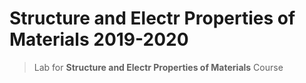 # Structure and Electr Properties of Materials 2019-2020
> Lab for **Structure and Electr Properties of Materials** Course

